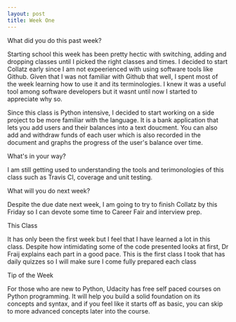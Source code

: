 ```yaml
---
layout: post
title: Week One
---
```


What did you do this past week?

Starting school this week has been pretty hectic with switching, adding and dropping classes until I picked the right classes and times. I decided to start Collatz early since I am not expeerienced with using software tools like Github. Given that I was not familiar with Github that well, I spent most of the week learning how to use it and its terminologies. I knew it was a useful tool among software developers but it wasnt until now I started to appreciate why so.

Since this class is Python intensive, I decided to start working on a side project to be more familiar with the language. It is a bank application that lets you add users and their balances into a text doucment. You can also add and withdraw funds of each user which is also recorded in the document and graphs the progress of the user's balance over time.

What's in your way?

I am still getting used to understanding the tools and terimonologies of this class such as Travis CI, coverage and unit testing. 

What will you do next week?

Despite the due date next week, I am going to try to finish Collatz by this Friday so I can devote some time to Career Fair and interview prep.

This Class

It has only been the first week but I feel that I have learned a lot in this class. Despite how intimidating some of the code presented looks at first, Dr Fraij explains each part in a good pace. This is the first class I took that has daily quizzes so I will make sure I come fully prepared each class

Tip of the Week

For those who are new to Python, Udacity has free self paced courses on Python programming. It will help you build a solid foundation on its concepts and syntax, and if you feel like it starts off as basic, you can skip to more advanced concepts later into the course.

